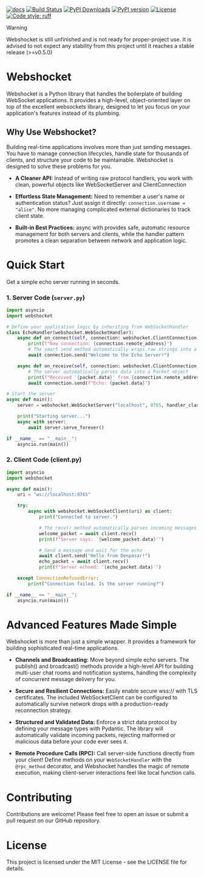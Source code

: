 [![docs](https://readthedocs.org/projects/web-shocket/badge/?style=flat)](https://web-shocket.readthedocs.io/)
[![Build Status](https://github.com/floydous/webshocket/actions/workflows/tests.yml/badge.svg)](https://github.com/floydous/webshocket/actions/workflows/tests.yml)
[![PyPI Downloads](https://pepy.tech/badge/webshocket)](https://pepy.tech/project/webshocket)
[![PyPI version](https://img.shields.io/pypi/v/webshocket)](https://pypi.org/project/webshocket/)
[![License](https://img.shields.io/badge/License-MIT-blue)](https://opensource.org/license/mit)
[![Code style: ruff](https://img.shields.io/badge/code_style-ruff-dafd5e)](https://github.com/astral-sh/ruff)

> [!WARNING]
> Webshocket is still unfinished and is not ready for proper-project use. It is advised to not expect any stability from this project until it reaches a stable release (>=v0.5.0)

# Webshocket

Webshocket is a Python library that handles the boilerplate of building WebSocket applications. It provides a high-level, object-oriented layer on top of the excellent websockets library, designed to let you focus on your application's features instead of its plumbing.

## Why Use Webshocket?

Building real-time applications involves more than just sending messages. You have to manage connection lifecycles, handle state for thousands of clients, and structure your code to be maintainable. Webshocket is designed to solve these problems for you.

- **A Cleaner API:** Instead of writing raw protocol handlers, you work with clean, powerful objects like WebSocketServer and ClientConnection

- **Effortless State Management:** Need to remember a user's name or authentication status? Just assign it directly: `connection.username = "alice"`. No more managing complicated external dictionaries to track client state.

- **Built-in Best Practices:** async with provides safe, automatic resource management for both servers and clients, while the handler pattern promotes a clean separation between network and application logic.

# Quick Start

Get a simple echo server running in seconds.

### 1. Server Code (`server.py`)

```python
import asyncio
import webshocket

# Define your application logic by inheriting from WebSocketHandler
class EchoHandler(webshocket.WebSocketHandler):
    async def on_connect(self, connection: webshocket.ClientConnection):
        print(f"New connection: {connection.remote_address}")
        # The smart send method automatically wraps raw strings into a Packet
        await connection.send("Welcome to the Echo Server!")

    async def on_receive(self, connection: webshocket.ClientConnection, packet: webshocket.Packet):
        # The server automatically parses data into a Packet object
        print(f"Received '{packet.data}' from {connection.remote_address}")
        await connection.send(f"Echo: {packet.data}")

# Start the server
async def main():
    server = webshocket.WebSocketServer("localhost", 8765, handler_class=EchoHandler)

    print("Starting server...")
    async with server:
        await server.serve_forever()

if __name__ == "__main__":
    asyncio.run(main())
```

### 2. Client Code (client.py)

```python
import asyncio
import webshocket

async def main():
    uri = "ws://localhost:8765"

    try:
        async with webshocket.WebSocketClient(uri) as client:
            print("Connected to server.")

            # The recv() method automatically parses incoming messages into Packets
            welcome_packet = await client.recv()
            print(f"Server says: '{welcome_packet.data}'")

            # Send a message and wait for the echo
            await client.send("Hello from Denpasar!")
            echo_packet = await client.recv()
            print(f"Server echoed: '{echo_packet.data}'")

    except ConnectionRefusedError:
        print("Connection failed. Is the server running?")

if __name__ == "__main__":
    asyncio.run(main())
```

# Advanced Features Made Simple

Webshocket is more than just a simple wrapper. It provides a framework for building sophisticated real-time applications.

- **Channels and Broadcasting:** Move beyond simple echo servers. The publish() and broadcast() methods provide a high-level API for building multi-user chat rooms and notification systems, handling the complexity of concurrent message delivery for you.

- **Secure and Resilient Connections:** Easily enable secure wss:// with TLS certificates. The included WebSocketClient can be configured to automatically survive network drops with a production-ready reconnection strategy.

- **Structured and Validated Data:** Enforce a strict data protocol by defining your message types with Pydantic. The library will automatically validate incoming packets, rejecting malformed or malicious data before your code ever sees it.

- **Remote Procedure Calls (RPC):** Call server-side functions directly from your client! Define methods on your `WebSocketHandler` with the `@rpc_method` decorator, and Webshocket handles the magic of remote execution, making client-server interactions feel like local function calls.

# Contributing

Contributions are welcome! Please feel free to open an issue or submit a pull request on our GitHub repository.

# License

This project is licensed under the MIT License - see the LICENSE file for details.
